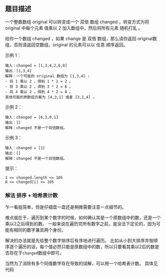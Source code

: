 ## 题目描述
一个整数数组 original 可以转变成一个 双倍 数组 changed ，转变方式为将 original 中每个元素 值乘以 2 加入数组中，然后将所有元素 随机打乱 。

给你一个数组 changed ，如果 change 是 双倍 数组，那么请你返回 original数组，否则请返回空数组。original 的元素可以以 任意 顺序返回。

示例 1：
```
输入：changed = [1,3,4,2,6,8]
输出：[1,3,4]
解释：一个可能的 original 数组为 [1,3,4] :
- 将 1 乘以 2 ，得到 1 * 2 = 2 。
- 将 3 乘以 2 ，得到 3 * 2 = 6 。
- 将 4 乘以 2 ，得到 4 * 2 = 8 。
其他可能的原数组方案为 [4,3,1] 或者 [3,1,4] 。
```
示例 2：
```
输入：changed = [6,3,0,1]
输出：[]
解释：changed 不是一个双倍数组。
```
示例 3：
```
输入：changed = [1]
输出：[]
解释：changed 不是一个双倍数组。
```

提示：
```
1 <= changed.length <= 105
0 <= changed[i] <= 105
```

### 解法 排序 + 哈希表计数
乍一看挺简单，但是仔细盘一盘还是稍微需要注意一点细节的。

难点就在于，遍历到某个数字的时候，如何确认其是一个原数组中的数，还是一个乘以2之后得到的数。
一般来说在遍历完所有数字之前，是没法下定论的，因为可能有相同的数字兼具两个身份。

解决的办法就是先给整个数字排序后有序地进行遍历。
比如从小到大排序并按顺序逐个遍历的话，每个值必然只能是原数组中的数，所以只要看其乘以2后的数是否存在于`changed`数组中即可。

当然为了消除有多个同值数字存在导致的误解，可以用一个哈希表计数。
具体见代码